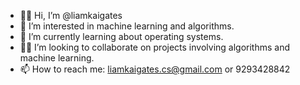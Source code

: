 - 👍🏻 Hi, I’m @liamkaigates
- 👀 I’m interested in machine learning and algorithms.
- 🌱 I’m currently learning about operating systems.
- 🤝🏻 I’m looking to collaborate on projects involving algorithms and machine learning.
- 📫 How to reach me: liamkaigates.cs@gmail.com or 9293428842

<!---
liamkaigates/liamkaigates is a ✨ special ✨ repository because its `README.md` (this file) appears on your GitHub profile.
You can click the Preview link to take a look at your changes.
--->
